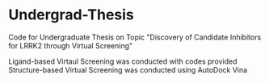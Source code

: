 # Undergrad-Thesis
Code for Undergraduate Thesis on Topic "Discovery of Candidate Inhibitors for LRRK2 through Virtual Screening"

Ligand-based Virtaul Screening was conducted with codes provided
Structure-based Virtual Screening was conducted using AutoDock Vina
